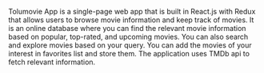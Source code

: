 Tolumovie App is a single-page web app that is built in React.js with Redux that allows users to browse movie information and keep track of movies. It is an online database where you can find the relevant movie information based on popular, top-rated, and upcoming movies. You can also search and explore movies based on your query. You can add the movies of your interest in favorites list and store them. The application uses TMDb api to fetch relevant information.

